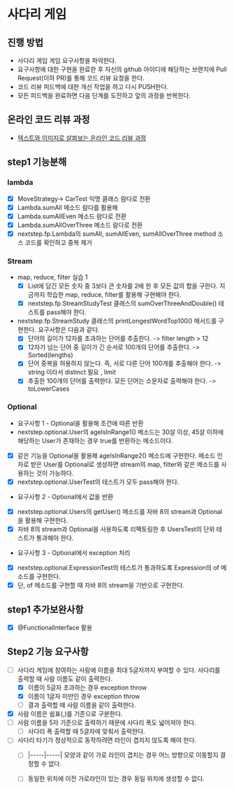 # 사다리 게임
## 진행 방법
* 사다리 게임 게임 요구사항을 파악한다.
* 요구사항에 대한 구현을 완료한 후 자신의 github 아이디에 해당하는 브랜치에 Pull Request(이하 PR)를 통해 코드 리뷰 요청을 한다.
* 코드 리뷰 피드백에 대한 개선 작업을 하고 다시 PUSH한다.
* 모든 피드백을 완료하면 다음 단계를 도전하고 앞의 과정을 반복한다.

## 온라인 코드 리뷰 과정
* [텍스트와 이미지로 살펴보는 온라인 코드 리뷰 과정](https://github.com/nextstep-step/nextstep-docs/tree/master/codereview)


## step1 기능분해
### lambda
* [X] MoveStrategy-> CarTest 익명 클래스 람다로 전환
* [X] Lambda.sumAll 메소드 람다를 활용해 
* [X] Lambda.sumAllEven 메소드 람다로 전환
* [X] Lambda.sumAllOverThree 메소드 람다로 전환
* [X] nextstep.fp.Lambda의 sumAll, sumAllEven, sumAllOverThree method 소스 코드를 확인하고 중복 제거
### Stream
* map, reduce, filter 실습 1 
  * [X] List에 담긴 모든 숫자 중 3보다 큰 숫자를 2배 한 후 모든 값의 합을 구한다. 지금까지 학습한 map, reduce, filter를 활용해 구현해야 한다.
  * [X] nextstep.fp.StreamStudyTest 클래스의 sumOverThreeAndDouble() 테스트를 pass해야 한다.
* nextstep.fp.StreamStudy 클래스의 printLongestWordTop100() 메서드를 구현한다. 요구사항은 다음과 같다.
  * [X] 단어의 길이가 12자를 초과하는 단어를 추출한다. -> filter length > 12
  * [X] 12자가 넘는 단어 중 길이가 긴 순서로 100개의 단어를 추출한다. -> Sorted(lengths)
  * [X] 단어 중복을 허용하지 않는다. 즉, 서로 다른 단어 100개를 추출해야 한다. -> string 이라서 distinct 필요 , limit
  * [X] 추출한 100개의 단어를 출력한다. 모든 단어는 소문자로 출력해야 한다. -> toLowerCases
### Optional
* 요구사항 1 - Optional을 활용해 조건에 따른 반환
* nextstep.optional.User의 ageIsInRange1() 메소드는 30살 이상, 45살 이하에 해당하는 User가 존재하는 경우 true를 반환하는 메소드이다.
* [X] 같은 기능을 Optional을 활용해 ageIsInRange2() 메소드에 구현한다. 메소드 인자로 받은 User를 Optional로 생성하면 stream의 map, filter와 같은 메소드를 사용하는 것이 가능하다.
* [X] nextstep.optional.UserTest의 테스트가 모두 pass해야 한다.
* 요구사항 2 - Optional에서 값을 반환
* [X] nextstep.optional.Users의 getUser() 메소드를 자바 8의 stream과 Optional을 활용해 구현한다.
* [X] 자바 8의 stream과 Optional을 사용하도록 리팩토링한 후 UsersTest의 단위 테스트가 통과해야 한다.
* 요구사항 3 - Optional에서 exception 처리
* [X] nextstep.optional.ExpressionTest의 테스트가 통과하도록 Expression의 of 메소드를 구현한다.
* [X] 단, of 메소드를 구현할 때 자바 8의 stream을 기반으로 구현한다.

## step1 추가보완사항
* [X] @FunctionalInterface 활용

## Step2 기능 요구사항
* [ ] 사다리 게임에 참여하는 사람에 이름을 최대 5글자까지 부여할 수 있다. 사다리를 출력할 때 사람 이름도 같이 출력한다.
  * [X] 이름이 5글자 초과하는 경우 exception throw
  * [X] 이름이 1글자 미만인 경우 exception throw
  * [ ] 결과 출력할 때 사람 이름을 같이 출력한다.
* [X] 사람 이름은 쉼표(,)를 기준으로 구분한다.
* [ ] 사람 이름을 5자 기준으로 출력하기 때문에 사다리 폭도 넓어져야 한다.
  * [ ] 사다리 폭 출력할 때 5글자에 맞춰서 출력한다.
* [ ] 사다리 타기가 정상적으로 동작하려면 라인이 겹치지 않도록 해야 한다.
  * [ ] |-----|-----| 모양과 같이 가로 라인이 겹치는 경우 어느 방향으로 이동할지 결정할 수 없다.
  * [ ] 동일한 위치에 이전 가로라인이 있는 경우 동일 위치에 생성할 수 없다.

